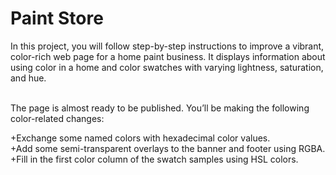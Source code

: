 <h1>Paint Store</h1>
In this project, you will follow step-by-step instructions to improve a vibrant, color-rich web page for a home paint business. It displays information about using color in a home and color swatches with varying lightness, saturation, and hue.<br>

<br>The page is almost ready to be published. You’ll be making the following color-related changes:

+Exchange some named colors with hexadecimal color values.<br>
+Add some semi-transparent overlays to the banner and footer using RGBA.<br>
+Fill in the first color column of the swatch samples using HSL colors.

